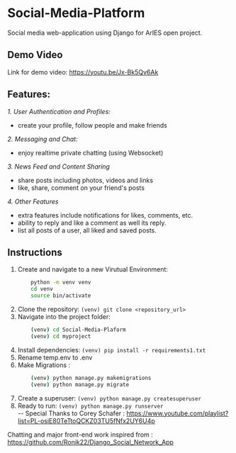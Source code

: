 # Social-Media-Platform
Social media web-application using Django for ArIES open project.

## Demo Video
Link for demo video: https://youtu.be/Jx-Bk5Qv6Ak

## Features:
*1. User Authentication and Profiles:*
- create your profile, follow people and make friends

*2. Messaging and Chat:*
- enjoy realtime private chatting (using Websocket)

*3. News Feed and Content Sharing*
- share posts including photos, videos and links
- like, share, comment on your friend's posts

*4. Other Features*
- extra features include notifications for likes, comments, etc.
- ability to reply and like a comment as well its reply.
- list all posts of a user, all liked and saved posts.
  
## Instructions
1. Create and navigate to a new Virutual Environment:
   ```bash
       python -m venv venv
       cd venv
       source bin/activate  
   ```
2. Clone the repository: `(venv) git clone <repository_url>`
3. Navigate into the project folder:
   ```bash
       (venv) cd Social-Media-Plaform
       (venv) cd myproject
   ```
4. Install dependencies: `(venv) pip install -r requirements1.txt`
5. Rename temp.env to .env
6. Make Migrations :
   ```bash
       (venv) python manage.py makemigrations
       (venv) python manage.py migrate
   ```
7. Create a superuser: `(venv) python manage.py createsuperuser `
8. Ready to run: `(venv) python manage.py runserver`  
--
Special Thanks to Corey Schafer : https://www.youtube.com/playlist?list=PL-osiE80TeTtoQCKZ03TU5fNfx2UY6U4p

Chatting and major front-end work inspired from : https://github.com/Ronik22/Django_Social_Network_App
